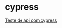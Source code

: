 # cypress

<a href="https://www.youtube.com/watch?v=rbObfNh2bno&list=PLnUo-Rbc3jjyv_bQqOW3NaPuaTXMqIxlD&index=1"> Teste de api com cypress </a>
